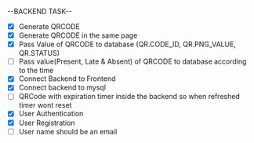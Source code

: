 --BACKEND TASK--

- [x] Generate QRCODE
- [x] Generate QRCODE in the same page
- [x] Pass Value of QRCODE to database (QR.CODE_ID, QR.PNG_VALUE, QR.STATUS)
- [ ] Pass value(Present, Late & Absent) of QRCODE to database according to the time
- [x] Connect Backend to Frontend
- [x] Connect backend to mysql
- [ ] QRCode with expiration timer inside the backend so when refreshed timer wont reset
- [x] User Authentication
- [x] User Registration
- [ ] User name should be an email
